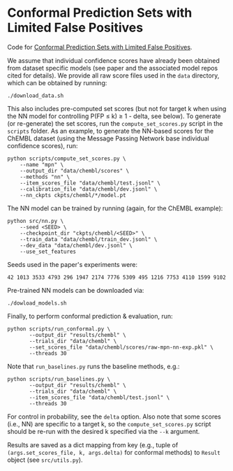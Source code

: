 # Conformal Prediction Sets with Limited False Positives

Code for [Conformal Prediction Sets with Limited False Positives](https://arxiv.org/abs/2202.07650).

We assume that individual confidence scores have already been obtained from dataset specific models (see paper and the associated model repos cited for details). We provide all raw score files used in the `data` directory, which can be obtained by running:

```
./download_data.sh
```

This also includes pre-computed set scores (but not for target k when using the NN model for controlling P(FP ≤ k) ≥ 1 - delta, see below). To generate (or re-generate) the set scores, run the `compute_set_scores.py` script in the `scripts` folder. As an example, to generate the NN-based scores for the ChEMBL dataset (using the Message Passing Network base individual confidence scores), run:

```
python scripts/compute_set_scores.py \
    --name "mpn" \
    --output_dir "data/chembl/scores" \
    --methods "nn" \
    --item_scores_file "data/chembl/test.jsonl" \
    --calibration_file "data/chembl/dev.jsonl" \
    --nn_ckpts ckpts/chembl/*/model.pt
```

The NN model can be trained by running (again, for the ChEMBL example):

```
python src/nn.py \
    --seed <SEED> \
    --checkpoint_dir "ckpts/chembl/<SEED>" \
    --train_data "data/chembl/train_dev.jsonl" \
    --dev_data "data/chembl/dev.jsonl" \
    --use_set_features
```
Seeds used in the paper's experiments were:

```
42 1013 3533 4793 296 1947 2174 7776 5309 495 1216 7753 4110 1599 9102
```

Pre-trained NN models can be downloaded via:
```
./dowload_models.sh
```

Finally, to perform conformal prediction & evaluation, run:

```
python scripts/run_conformal.py \
       --output_dir "results/chembl" \
       --trials_dir "data/chembl" \
       --set_scores_file "data/chembl/scores/raw-mpn-nn-exp.pkl" \
       --threads 30
```

Note that `run_baselines.py` runs the baseline methods, e.g.:

```
python scripts/run_baselines.py \
       --output_dir "results/chembl" \
       --trials_dir "data/chembl" \
       --item_scores_file "data/chembl/test.jsonl" \
       --threads 30
```

For control in probability, see the `delta` option. Also note that some scores (i.e., NN) are specific to a target k, so the `compute_set_scores.py` script should be re-run with the desired k specified via the `--k` argument.

Results are saved as a dict mapping from key (e.g., tuple of `(args.set_scores_file, k, args.delta)` for conformal methods) to `Result` object (see `src/utils.py`).